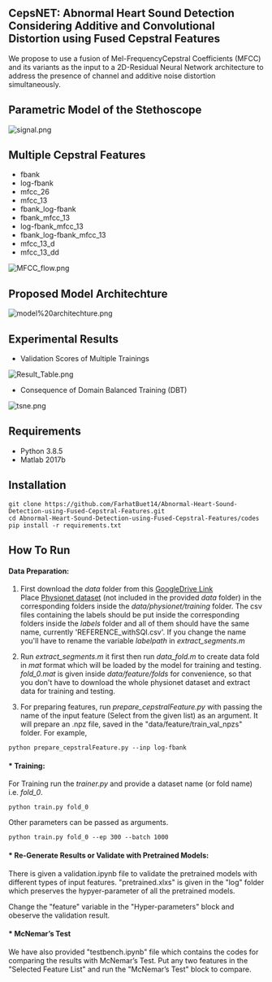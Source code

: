 ## CepsNET: Abnormal Heart Sound Detection Considering Additive and Convolutional Distortion using Fused Cepstral Features

We propose to use a fusion of Mel-FrequencyCepstral Coefficients (MFCC) and its variants as the input to a 2D-Residual Neural Network architecture to address the presence of channel and additive noise distortion simultaneously.

## Parametric Model of the Stethoscope

![signal.png](https://github.com/FarhatBuet14/Abnormal-Heart-Sound-Detection-using-Fused-Cepstral-Features/blob/main/images/signal.png)

## Multiple Cepstral Features
* fbank
* log-fbank
* mfcc_26
* mfcc_13
* fbank_log-fbank
* fbank_mfcc_13
* log-fbank_mfcc_13
* fbank_log-fbank_mfcc_13
* mfcc_13_d
* mfcc_13_dd

![MFCC_flow.png](https://github.com/FarhatBuet14/Abnormal-Heart-Sound-Detection-using-Fused-Cepstral-Features/blob/main/images/MFCC_flow.png)

## Proposed Model Architechture

![model%20architechture.png](https://github.com/FarhatBuet14/Abnormal-Heart-Sound-Detection-using-Fused-Cepstral-Features/blob/main/images/model%20architechture.png)

## Experimental Results

* Validation Scores of Multiple Trainings 

![Result_Table.png](https://github.com/FarhatBuet14/Abnormal-Heart-Sound-Detection-using-Fused-Cepstral-Features/blob/main/images/Result_Table.png)

* Consequence of Domain Balanced Training (DBT)

![tsne.png](https://github.com/FarhatBuet14/Abnormal-Heart-Sound-Detection-using-Fused-Cepstral-Features/blob/main/images/tsne.png)

## Requirements
* Python 3.8.5
* Matlab 2017b

## Installation
~~~~{.python}
git clone https://github.com/FarhatBuet14/Abnormal-Heart-Sound-Detection-using-Fused-Cepstral-Features.git
cd Abnormal-Heart-Sound-Detection-using-Fused-Cepstral-Features/codes
pip install -r requirements.txt
~~~~


## How To Run

#### Data Preparation:

1. First download the *data* folder from this [GoogleDrive Link](https://drive.google.com/open?id=1MPBhemO6XeDfjIm5-SOQUGvmzIl0Hx03)<br />
Place [Physionet dataset](https://physionet.org/content/challenge-2016/1.0.0/#files) (not included in the provided *data* folder) in the corresponding folders inside the *data/physionet/training* folder.
The csv files containing the labels should be put inside the corresponding folders inside the *labels* folder and all of them should have the same name, currently 'REFERENCE_withSQI.csv'. If you change the name you'll have to rename the variable *labelpath* in  *extract_segments.m*<br /> 
2. Run *extract_segments.m* it first then run *data_fold.m* to create data fold in *mat* format which will be loaded by the model for training and testing. *fold_0.mat* is given inside *data/feature/folds* for convenience, so that you don't have to download the whole physionet dataset and extract data for training and testing.

3. For preparing features, run *prepare_cepstralFeature.py* with passing the name of the input feature (Select from the given list) as an argument. It will prepare an .npz file, saved in the "data/feature/train_val_npzs" folder. For example,
~~~~{.python}
python prepare_cepstralFeature.py --inp log-fbank
~~~~

#### * Training:
For Training run the *trainer.py* and provide a dataset name (or fold name) i.e. *fold_0*. 
~~~~{.python}
python train.py fold_0
~~~~
Other parameters can be passed as arguments. 
~~~~{.python}
python train.py fold_0 --ep 300 --batch 1000 
~~~~


#### * Re-Generate Results or Validate with Pretrained Models:
There is given a validation.ipynb file to validate the pretrained models with different types of input features. "pretrained.xlxs" is given in the "log" folder which preserves the hypyer-parameter of all the pretrained models. 

Change the "feature" variable in the "Hyper-parameters" block and obeserve the validation result.

#### * McNemar’s Test
We have also provided "testbench.ipynb" file which contains the codes for comparing the results with McNemar’s Test. Put any two features in the "Selected Feature List" and run the "McNemar’s Test" block to compare.

